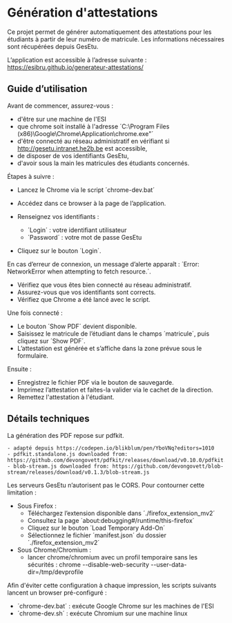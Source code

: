 # Génération d'attestations

Ce projet permet de générer automatiquement des attestations pour les étudiants à partir de leur numéro de matricule.
Les informations nécessaires sont récupérées depuis GesEtu.

L’application est accessible à l’adresse suivante :
https://esibru.github.io/generateur-attestations/

## Guide d’utilisation

Avant de commencer, assurez-vous :

- d'être sur une machine de l'ESI
- que chrome soit installé à l'adresse ´C:\Program Files (x86)\Google\Chrome\Application\chrome.exe"´
- d'être connecté au réseau administratif en vérifiant si http://gesetu.intranet.he2b.be est accessible,
- de disposer de vos identifiants GesEtu,
- d'avoir sous la main les matricules des étudiants concernés.

Étapes à suivre :

- Lancez le Chrome via le script ´chrome-dev.bat´
- Accédez dans ce browser à la page de l’application.
- Renseignez vos identifiants :
   - ´Login´ : votre identifiant utilisateur
   - ´Password´ : votre mot de passe GesEtu

- Cliquez sur le bouton ´Login´.

En cas d’erreur de connexion, un message d’alerte apparaît : ´Error: NetworkError when attempting to fetch resource.´.

- Vérifiez que vous êtes bien connecté au réseau administratif.
- Assurez-vous que vos identifiants sont corrects.
- Vérifiez que Chrome a été lancé avec le script.

Une fois connecté :

- Le bouton ´Show PDF´ devient disponible.
- Saisissez le matricule de l’étudiant dans le champs ´matricule´, puis cliquez sur ´Show PDF´.
- L’attestation est générée et s’affiche dans la zone prévue sous le formulaire.

Ensuite :

- Enregistrez le fichier PDF via le bouton de sauvegarde.
- Imprimez l’attestation et faites-la valider via le cachet de la direction.
- Remettez l'attestation à l'étudiant.

## Détails techniques

La génération des PDF repose sur pdfkit.

    - adapté depuis https://codepen.io/blikblum/pen/YboVNq?editors=1010
    - pdfkit.standalone.js downloaded from: https://github.com/devongovett/pdfkit/releases/download/v0.10.0/pdfkit.standalone.js
    - blob-stream.js downloaded from: https://github.com/devongovett/blob-stream/releases/download/v0.1.3/blob-stream.js

Les serveurs GesEtu n’autorisent pas le CORS. 
Pour contourner cette limitation :

- Sous Firefox :
   - Téléchargez l’extension disponible dans ´./firefox_extension_mv2´
   - Consultez la page ´about:debugging#/runtime/this-firefox´ 
   - Cliquez sur le bouton ´Load Temporary Add-On´
   - Sélectionnez le fichier ´manifest.json´ du dossier ´./firefox_extension_mv2´
- Sous Chrome/Chromium :    
    - lancer chrome/chromium avec un profil temporaire sans les sécurités : chrome --disable-web-security --user-data-dir=/tmp/devprofile
    
Afin d'éviter cette configuration à chaque impression, les scripts suivants lancent un browser pré-configuré : 

- ´chrome-dev.bat´ : exécute Google Chrome sur les machines de l'ESI
- ´chrome-dev.sh´ : exécute Chromium sur une machine linux

